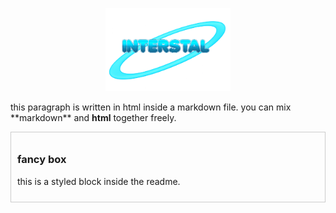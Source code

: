 <p align="center">
    <img src="https://github.com/notnobasai/Interstal/blob/main/images/interstal.png?raw=true" alt="Interstal Logo" width="200">
</p>

<p>
this paragraph is written in html inside a markdown file.  
you can mix **markdown** and <b>html</b> together freely.
</p>

<div style="border:1px solid #ccc;padding:10px;margin:10px 0;">
    <h3>fancy box</h3>
    <p>this is a styled block inside the readme.</p>
</div>
